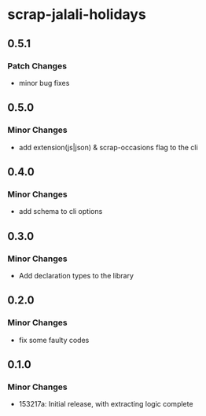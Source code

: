 # scrap-jalali-holidays

## 0.5.1

### Patch Changes

- minor bug fixes

## 0.5.0

### Minor Changes

- add extension(js|json) & scrap-occasions flag to the cli

## 0.4.0

### Minor Changes

- add schema to cli options

## 0.3.0

### Minor Changes

- Add declaration types to the library

## 0.2.0

### Minor Changes

- fix some faulty codes

## 0.1.0

### Minor Changes

- 153217a: Initial release, with extracting logic complete
